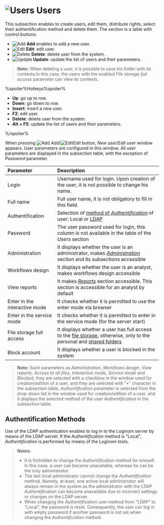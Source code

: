# ![Users](../images/icons/admin-system-objects/users_default.svg) Users

This subsection enables to create users, edit them, distribute rights, select their authentification method and delete them. The section is a table with control buttons:

* ![Add](../images/icons/toolbar-controls/plus_default.svg) **Add** enables to add a new user.
* ![Edit](../images/icons/toolbar-controls/edit_default.svg) **Edit**: edit user.
* ![Delete](../images/icons/toolbar-controls/delete_default.svg) **Delete**: delete user from the system.
* ![Update](../images/icons/toolbar-controls/refresh_default.svg) **Update**: update the list of users and their parameters.

> **Note:** When deleting a user, it is possible to save his folder with its contents.In this case, the users with the enabled *File storage full access* parameter can view its contents.

%spoiler%Hotkeys%spoiler%

* **Up**: go up to row.
* **Down**: go down to row.
* **Insert**: insert a new user.
* **F2**: edit user.
* **Delete**: delete user from the system.
* **Alt + F5**: update the list of users and their parameters.

%/spoiler%

When pressing ![Add](../images/icons/toolbar-controls/plus_default.svg) *Add*/![Edit](../images/icons/toolbar-controls/edit_default.svg)*Edit* button, *New user*/*Edit user* window appears. User parameters are configured in this window. All user parameters are displayed in the subsection table, with the exception of *Password* parameter.

|Parameter|Description|
|:-|:-|
|Login|Username used for login. Upon creation of the user, it is not possible to change his name.|
|Full name|Full user name, it is not obligatory to fill in this field.|
|Authentification|Selection of [method of *Authentification*](./users.md#sposoby-autentifikatsii) of user: Local or [LDAP](./ldap.md)|
|Password|The user password used for login, this column is not available in the table of the *Users* section|
|Administration|It displays whether the user is an administrator, makes [*Administration*](./README.md) section and its subsections accessible|
|Workflows design|It displays whether the user is an analyst, makes workflows design accessible|
|View reports|It makes [*Reports*](../report/README.md) section accessible. This section is accessible for an analyst by default|
|Enter in the interactive mode|It checks whether it is permitted to use the enter mode via browser|
|Enter in the service mode|It checks whether it is permitted to enter in the service mode (for the server start)|
|File storage full access|It displays whether a user has full access to the [file storage](../location_user_files.md), otherwise, only to the personal and [shared folders](../location_user_files.md)|
|Block account|It displays whether a user is blocked in the system|

> **Note:** Such parameters as *Administration*, *Workflows design*, *View reports*, *Access to all files*, *Interactive mode*, *Service mode* and *Blocked*, they are selected with a checkbox in the window used for creation/edition of a user, and they are selected with "•" character in the subsection table, *Authentification* parameter is selected from the drop-down list in the window used for creation/edition of a user, and it displays the selected method of the user *Authentification* in the subsection table.

## Authentification Methods

Use of the LDAP authentication enables to log in to the Loginom server by means of the LDAP server. If the *Authentification* method is "Local", *Authentification* is performed by means of  the Loginom tools.

> **Notes:**
>
> * It is forbidden to change the *Authentification* method for oneself. In this case, a user can become unavailable, whereas he can be the only administrator.
> * The last local administrator cannot change the *Authentification* method. Namely, at least, one active local administrator will always remain in the system as the administrator with the LDAP *Authentification* can become unavailable due to incorrect settings or changes on the LDAP server.
> * When changing the *Authentification* user method from "LDAP" to "Local", the password is reset. Consequently, the user can log in with empty password if another password is not set when changing the *Authentification* method.
